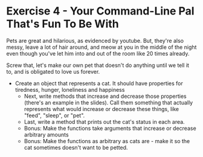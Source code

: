 Exercise 4 - Your Command-Line Pal That's Fun To Be With
========================================================

Pets are great and hilarious, as evidenced by youtube. But, they're also messy, leave a lot of hair around, and meow at you in the middle of the night even though you've let him into and out of the room like 20 times already.  

Screw that, let's make our own pet that doesn't do anything until we tell it to, and is obligated to love us forever.  

- Create an object that represents a cat. It should have properties for tiredness, hunger, loneliness and happiness
	- Next, write methods that increase and decrease those properties (there's an example in the slides). Call them something that actually represents what would increase or decrease these things, like "feed", "sleep", or "pet".
	- Last, write a method that prints out the cat's status in each area.
	- Bonus: Make the functions take arguments that increase or decrease arbitrary amounts
	- Bonus: Make the functions as arbitrary as cats are - make it so the cat sometimes doesn't want to be petted.